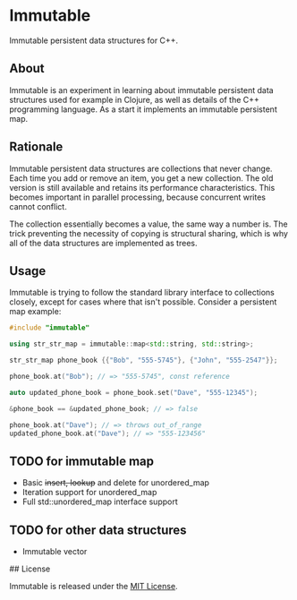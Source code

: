 # Immutable

Immutable persistent data structures for C++.

## About

Immutable is an experiment in learning about immutable persistent data structures used for example in Clojure,
as well as details of the C++ programming language. As a start it implements an immutable persistent map.

## Rationale

Immutable persistent data structures are collections that never change. Each time you add or remove an item,
you get a new collection. The old version is still available and retains its performance characteristics.
This becomes important in parallel processing, because concurrent writes cannot conflict.

The collection essentially becomes a value, the same way a number is. The trick preventing the necessity
of copying is structural sharing, which is why all of the data structures are implemented as trees.

## Usage

Immutable is trying to follow the standard library interface to collections closely, except for cases where that
isn't possible. Consider a persistent map example:

```cpp
#include "immutable"

using str_str_map = immutable::map<std::string, std::string>;

str_str_map phone_book {{"Bob", "555-5745"}, {"John", "555-2547"}};

phone_book.at("Bob"); // => "555-5745", const reference

auto updated_phone_book = phone_book.set("Dave", "555-12345");

&phone_book == &updated_phone_book; // => false

phone_book.at("Dave"); // => throws out_of_range
updated_phone_book.at("Dave"); // => "555-123456"
```

## TODO for immutable map

*  Basic ~~insert, lookup~~ and delete for unordered_map
*  Iteration support for unordered_map
*  Full std::unordered_map interface support

## TODO for other data structures

*  Immutable vector

## License

Immutable is released under the [MIT License](http://www.opensource.org/licenses/MIT).
